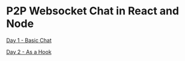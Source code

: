 # P2P Websocket Chat in React and Node

[Day 1 - Basic Chat](https://github.com/devmentorlive/websocket-direct-chat-server/tree/1-basic-p2p-chat)

[Day 2 - As a Hook](https://github.com/devmentorlive/websocket-direct-chat-server/tree/2-as-a-hook)
